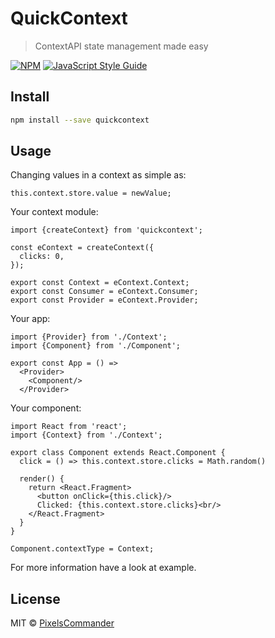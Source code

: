 # QuickContext

> ContextAPI state management made easy

[![NPM](https://img.shields.io/npm/v/quickcontext.svg)](https://www.npmjs.com/package/quickcontext) [![JavaScript Style Guide](https://img.shields.io/badge/code_style-standard-brightgreen.svg)](https://standardjs.com)

## Install

```bash
npm install --save quickcontext
```

## Usage
Changing values in a context as simple as:
```tsx
this.context.store.value = newValue;
```

Your context module:
```tsx
import {createContext} from 'quickcontext';

const eContext = createContext({
  clicks: 0,
});

export const Context = eContext.Context;
export const Consumer = eContext.Consumer;
export const Provider = eContext.Provider;
```

Your app:
```tsx
import {Provider} from './Context';
import {Component} from './Component';

export const App = () =>
  <Provider>
    <Component/>
  </Provider>
```

Your component:
```tsx
import React from 'react';
import {Context} from './Context';

export class Component extends React.Component {
  click = () => this.context.store.clicks = Math.random()

  render() {
    return <React.Fragment>
      <button onClick={this.click}/>
      Clicked: {this.context.store.clicks}<br/>
    </React.Fragment>
  }
}

Component.contextType = Context;
```

For more information have a look at example.

## License

MIT © [PixelsCommander](https://github.com/PixelsCommander)
